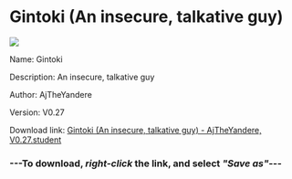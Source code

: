 # Gintoki (An insecure, talkative guy)

<img src = "https://raw.githubusercontent.com/Arbiter1223/Koukou-Gurashi-Custom-Students/master/Students/Files/Gintoki%20(An%20insecure%2C%20talkative%20guy).png">

Name: Gintoki

Description: An insecure, talkative guy

Author: AjTheYandere

Version: V0.27

Download link: <a href="https://raw.githubusercontent.com/Arbiter1223/Koukou-Gurashi-Custom-Students/master/Students/Files/Gintoki%20(An%20insecure%2C%20talkative%20guy)%20-%20AjTheYandere%2C%20V0.27.student">Gintoki (An insecure, talkative guy) - AjTheYandere, V0.27.student</a>

### ---**To download, _right-click_ the link, and select _"Save as"_**---
